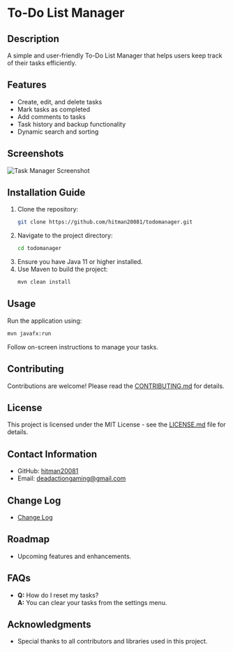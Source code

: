 # To-Do List Manager

## Description
A simple and user-friendly To-Do List Manager that helps users keep track of their tasks efficiently.

## Features
- Create, edit, and delete tasks
- Mark tasks as completed
- Add comments to tasks
- Task history and backup functionality
- Dynamic search and sorting

## Screenshots
![Task Manager Screenshot](path/to/screenshot.png)

## Installation Guide
1. Clone the repository:
   ```bash
   git clone https://github.com/hitman20081/todomanager.git
   ```
2. Navigate to the project directory:
   ```bash
   cd todomanager
   ```
3. Ensure you have Java 11 or higher installed.
4. Use Maven to build the project:
   ```bash
   mvn clean install
   ```

## Usage
Run the application using:
```bash
mvn javafx:run
```
Follow on-screen instructions to manage your tasks.

## Contributing
Contributions are welcome! Please read the [CONTRIBUTING.md](CONTRIBUTING.md) for details.

## License
This project is licensed under the MIT License - see the [LICENSE.md](LICENSE.md) file for details.

## Contact Information
- GitHub: [hitman20081](https://github.com/hitman20081)
- Email: deadactiongaming@gmail.com

## Change Log
- [Change Log](CHANGELOG.md)

## Roadmap
- Upcoming features and enhancements.

## FAQs
- **Q:** How do I reset my tasks?  
  **A:** You can clear your tasks from the settings menu.

## Acknowledgments
- Special thanks to all contributors and libraries used in this project.
